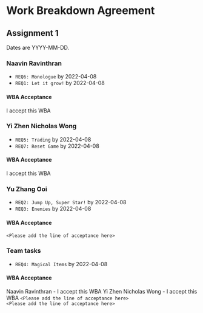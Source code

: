# Work Breakdown Agreement

## Assignment 1

Dates are YYYY-MM-DD.

### Naavin Ravinthran

- `REQ6: Monologue` by 2022-04-08
- `REQ1: Let it grow!` by 2022-04-08

#### WBA Acceptance

I accept this WBA

### Yi Zhen Nicholas Wong

- `REQ5: Trading` by 2022-04-08
- `REQ7: Reset Game` by 2022-04-08

#### WBA Acceptance

I accept this WBA

### Yu Zhang Ooi

- `REQ2: Jump Up, Super Star!` by 2022-04-08
- `REQ3: Enemies` by 2022-04-08

#### WBA Acceptance

`<Please add the line of acceptance here>`

### Team tasks

- `REQ4: Magical Items` by 2022-04-08

#### WBA Acceptance

Naavin Ravinthran - I accept this WBA
Yi Zhen Nicholas Wong - I accept this WBA
`<Please add the line of acceptance here>`  
`<Please add the line of acceptance here>`
